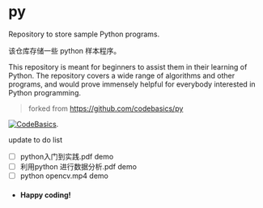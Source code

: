 # py
Repository to store sample Python programs.

该仓库存储一些 python 样本程序。

This repository is meant for beginners to assist them in their learning of Python. The repository covers a wide range of algorithms and other programs, and would prove immensely helpful for everybody interested in Python programming.

> forked from https://github.com/codebasics/py

[![CodeBasics](https://yt3.ggpht.com/ytc/AAUvwnihwx4a5idwBTE5JFpXHb-ykyh-i1gXtFiGJYV1=s176-c-k-c0x00ffffff-no-rj)](https://www.youtube.com/channel/UCh9nVJoWXmFb7sLApWGcLPQ).

update to do list
- [ ] python入门到实践.pdf demo
- [ ] 利用python 进行数据分析.pdf demo
- [ ] python opencv.mp4 demo
- #### Happy coding!
